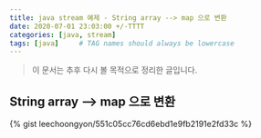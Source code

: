 ```yaml
---
title: java stream 예제 - String array --> map 으로 변환    
date: 2020-07-01 23:03:00 +/-TTTT
categories: [java, stream]
tags: [java]     # TAG names should always be lowercase
---
```


> 이 문서는 추후 다시 볼 목적으로 정리한 글입니다.  


## String array --> map 으로 변환

{% gist leechoongyon/551c05cc76cd6ebd1e9fb2191e2fd33c %}